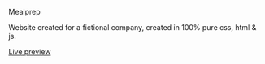 Mealprep 

Website created for a fictional company, created in 100% pure css, html & js.

<a href="https://mealprep-ai.netlify.app/"> Live preview </a>
